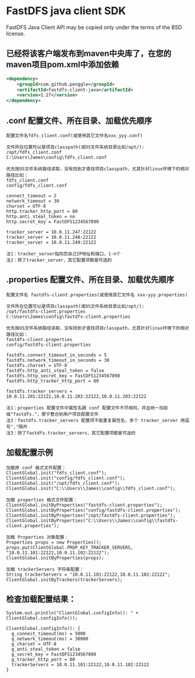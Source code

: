 
# FastDFS java client SDK

FastDFS Java Client API may be copied only under the terms of the BSD license.

## 已经将该客户端发布到maven中央库了，在您的maven项目pom.xml中添加依赖

```xml
<dependency>
    <groupId>com.github.penggle</groupId>
    <artifactId>fastdfs-client-java</artifactId>
    <version>1.27</version>
</dependency>
```

## .conf 配置文件、所在目录、加载优先顺序

    配置文件名fdfs_client.conf(或使用其它文件名xxx_yyy.conf)
    
    文件所在位置可以是项目classpath(或OS文件系统目录比如/opt/):
    /opt/fdfs_client.conf
    C:\Users\James\config\fdfs_client.conf
    
    优先按OS文件系统路径读取，没有找到才查找项目classpath，尤其针对linux环境下的相对路径比如：
    fdfs_client.conf
    config/fdfs_client.conf

```
connect_timeout = 2
network_timeout = 30
charset = UTF-8
http.tracker_http_port = 80
http.anti_steal_token = no
http.secret_key = FastDFS1234567890

tracker_server = 10.0.11.247:22122
tracker_server = 10.0.11.248:22122
tracker_server = 10.0.11.249:22122
```

    注1：tracker_server指向您自己IP地址和端口，1-n个
    注2：除了tracker_server，其它配置项都是可选的


## .properties 配置文件、所在目录、加载优先顺序

    配置文件名 fastdfs-client.properties(或使用其它文件名 xxx-yyy.properties)
    
    文件所在位置可以是项目classpath(或OS文件系统目录比如/opt/):
    /opt/fastdfs-client.properties
    C:\Users\James\config\fastdfs-client.properties
    
    优先按OS文件系统路径读取，没有找到才查找项目classpath，尤其针对linux环境下的相对路径比如：
    fastdfs-client.properties
    config/fastdfs-client.properties

```
fastdfs.connect_timeout_in_seconds = 5
fastdfs.network_timeout_in_seconds = 30
fastdfs.charset = UTF-8
fastdfs.http_anti_steal_token = false
fastdfs.http_secret_key = FastDFS1234567890
fastdfs.http_tracker_http_port = 80

fastdfs.tracker_servers = 10.0.11.201:22122,10.0.11.202:22122,10.0.11.203:22122
```

    注1：properties 配置文件中属性名跟 conf 配置文件不尽相同，并且统一加前缀"fastdfs."，便于整合到用户项目配置文件
    注2：fastdfs.tracker_servers 配置项不能重复属性名，多个 tracker_server 用逗号","隔开
    注3：除了fastdfs.tracker_servers，其它配置项都是可选的


## 加载配置示例

    加载原 conf 格式文件配置：
    ClientGlobal.init("fdfs_client.conf");
    ClientGlobal.init("config/fdfs_client.conf");
    ClientGlobal.init("/opt/fdfs_client.conf");
    ClientGlobal.init("C:\\Users\\James\\config\\fdfs_client.conf");

    加载 properties 格式文件配置：
    ClientGlobal.initByProperties("fastdfs-client.properties");
    ClientGlobal.initByProperties("config/fastdfs-client.properties");
    ClientGlobal.initByProperties("/opt/fastdfs-client.properties");
    ClientGlobal.initByProperties("C:\\Users\\James\\config\\fastdfs-client.properties");

    加载 Properties 对象配置：
    Properties props = new Properties();
    props.put(ClientGlobal.PROP_KEY_TRACKER_SERVERS, "10.0.11.101:22122,10.0.11.102:22122");
    ClientGlobal.initByProperties(props);

    加载 trackerServers 字符串配置：
    String trackerServers = "10.0.11.101:22122,10.0.11.102:22122";
    ClientGlobal.initByTrackers(trackerServers);


## 检查加载配置结果：
    
    System.out.println("ClientGlobal.configInfo(): " + ClientGlobal.configInfo());
```
ClientGlobal.configInfo(): {
  g_connect_timeout(ms) = 5000
  g_network_timeout(ms) = 30000
  g_charset = UTF-8
  g_anti_steal_token = false
  g_secret_key = FastDFS1234567890
  g_tracker_http_port = 80
  trackerServers = 10.0.11.101:22122,10.0.11.102:22122
}
```
